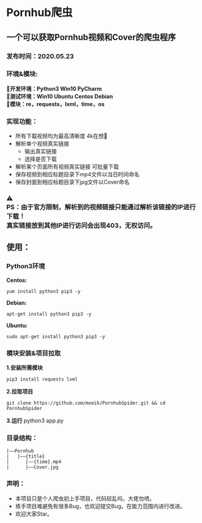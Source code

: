 # Pornhub爬虫

## 一个可以获取Pornhub视频和Cover的爬虫程序
### 发布时间：2020.05.23

### 环境&模块:
**:cake:开发环境：Python3 Win10 PyCharm**
</br>
**:lollipop:测试环境：Win10  Ubuntu  Centos  Debian**
</br>
**:fish_cake:模块：re，requests，lxml，time，os**

### 实现功能：
- 所有下载视频均为最高清晰度  4k在想:peach:
- 解析单个视频真实链接
	- 输出真实链接
	- 选择是否下载
- 解析某个页面所有视频真实链接 可批量下载
- 保存视频到相应标题目录下mp4文件以当日时间命名
- 保存封面到相应标题目录下jpg文件以Cover命名
### :warning:<br>**PS**：由于官方限制，解析到的视频链接只能通过解析该链接的IP进行下载！<br>真实链接放到其他IP进行访问会出现403，无权访问。


## 使用：

### Python3环境
**Centos:**
```shell
yum install python3 pip3 -y
```
**Debian:**
```shell
apt-get install python3 pip3 -y
```
**Ubuntu:**
```shell
sudo apt-get install python3 pip3 -y
```


### 模块安装&项目拉取

**1.安装所需模块**
```shell
pip3 install requests lxml
```

**2.拉取项目**
```shell
git clone https://github.com/moeik/PornhubSpider.git && cd PornhubSpider
```

**3.运行**
python3 app.py

### 目录结构：
```
|——Pornhub
|   |——{title}
|      |——{time}.mp4
|      |——Cover.jpg
```

### 声明：
- 本项目只是个人爬虫初上手项目，代码较乱吗，大佬勿喷。
- 练手项目难避免有很多Bug，也欢迎提交Bug，在能力范围内进行改进。
- 欢迎大家Star。